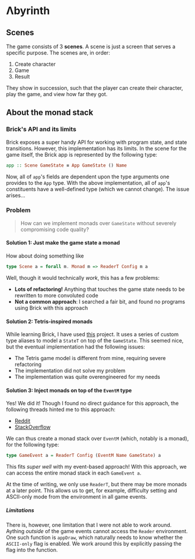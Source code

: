# Λbyrinth

## Scenes

The game consists of 3 **scenes**. A scene is just a screen that serves a specific purpose.
The scenes are, in order:

1. Create character
2. Game
3. Result

They show in succession, such that the player can create their character, play the game, and view how far they got.

## About the monad stack

### Brick's API and its limits

Brick exposes a super handy API for working with program state, and state transitions.
However, this implementation has its limits.
In the scene for the game itself, the Brick app is represented by the following type:

```haskell
app :: Scene GameState ≡ App GameState () Name
```

Now, all of `app`'s fields are dependent upon the type arguments one provides to the `App` type.
With the above implementation, all of `app`'s constituents have a well-defined type (which we cannot change).
The issue arises...

### Problem

> How can we implement monads over `GameState` without severely compromising code quality?

#### Solution 1: Just make the game state a monad

How about doing something like

```haskell
type Scene a = forall m. Monad m => ReaderT Config m a
```

Well, though it would technically _work_, this has a few problems:

- **Lots of refactoring!** Anything that touches the game state needs to be rewritten to more convoluted code
- **Not a common approach**: I searched a fair bit, and found no programs using Brick with this approach

#### Solution 2: Tetris-inspired monads

While learning Brick, I have used [this](https://github.com/SamTay/tetris) project.
It uses a series of custom type aliases to model a `StateT` on top of the `GameState`.
This seemed nice, but the eventual implementation had the following issues:

- The Tetris game model is different from mine, requiring severe refactoring
- The implementation did not solve my problem
- The implementation was quite overengineered for my needs

#### Solution 3: Inject monads on top of the `EventM` type

Yes! We did it!
Though I found no direct guidance for this approach, the following threads hinted me to this approach:

- [Reddit](https://www.reddit.com/r/haskell/comments/gmn78x/combining_brick_and_sbv_monadic_contexts/)
- [StackOverflow](https://stackoverflow.com/questions/71782417/getting-current-time-during-a-brickevent-haskell)

We can thus create a monad stack over `EventM` (which, notably is a monad), for the following type:

```haskell
type GameEvent a = ReaderT Config (EventM Name GameState) a
```

This fits _super well_ with my event-based approach!
With this approach, we can access the entire monad stack in each `GameEvent a`.

At the time of writing, we only use `ReaderT`, but there may be more monads at a later point.
This allows us to get, for example, difficulty setting and ASCII-only mode from the environment in all game events.

##### Limitations

There is, however, one limitation that I were not able to work around.
Aything _outside_ of the game events cannot access the `Reader` environment.
One such function is `appDraw`, which naturally needs to know whether the `ASCII-only` flag is enabled.
We work around this by explicitly passing the flag into the function.

